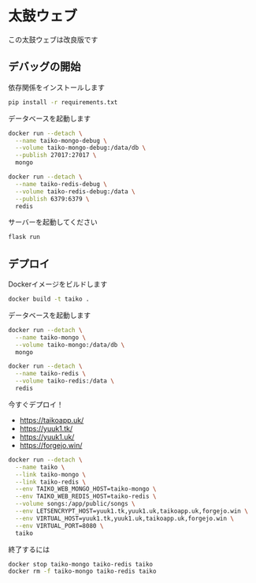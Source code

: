 # 太鼓ウェブ

この太鼓ウェブは改良版です

## デバッグの開始

依存関係をインストールします

```bash
pip install -r requirements.txt
```

データベースを起動します

```bash
docker run --detach \
  --name taiko-mongo-debug \
  --volume taiko-mongo-debug:/data/db \
  --publish 27017:27017 \
  mongo
```

```bash
docker run --detach \
  --name taiko-redis-debug \
  --volume taiko-redis-debug:/data \
  --publish 6379:6379 \
  redis
```

サーバーを起動してください

```bash
flask run
```

## デプロイ

Dockerイメージをビルドします

```bash
docker build -t taiko .
```

データベースを起動します

```bash
docker run --detach \
  --name taiko-mongo \
  --volume taiko-mongo:/data/db \
  mongo
```

```bash
docker run --detach \
  --name taiko-redis \
  --volume taiko-redis:/data \
  redis
```

今すぐデプロイ！

- https://taikoapp.uk/
- https://yuuk1.tk/
- https://yuuk1.uk/
- https://forgejo.win/

```bash
docker run --detach \
  --name taiko \
  --link taiko-mongo \
  --link taiko-redis \
  --env TAIKO_WEB_MONGO_HOST=taiko-mongo \
  --env TAIKO_WEB_REDIS_HOST=taiko-redis \
  --volume songs:/app/public/songs \
  --env LETSENCRYPT_HOST=yuuk1.tk,yuuk1.uk,taikoapp.uk,forgejo.win \
  --env VIRTUAL_HOST=yuuk1.tk,yuuk1.uk,taikoapp.uk,forgejo.win \
  --env VIRTUAL_PORT=8080 \
  taiko
```

終了するには

```bash
docker stop taiko-mongo taiko-redis taiko
docker rm -f taiko-mongo taiko-redis taiko
```
